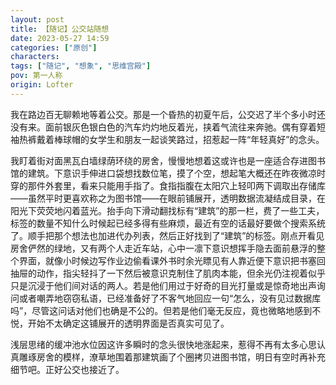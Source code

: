 ```yaml
---
layout: post
title: 【随记】公交站随想
date: 2023-05-27 14:59
categories: ["原创"]
characters: 
tags: ["随记", "想象", "思维宫殿"]
pov: 第一人称
origin: Lofter
---
```


我在路边百无聊赖地等着公交。那是一个昏热的初夏午后，公交迟了半个多小时还没有来。面前银灰色银白色的汽车灼灼地反着光，挟着气流往来奔驰。偶有穿着短袖热裤戴着棒球帽的女学生和朋友一起谈笑路过，招惹起一阵“年轻真好”的念头。

我盯着街对面黑瓦白墙绿荫环绕的房舍，慢慢地想着这或许也是一座适合存进图书馆的建筑。下意识手伸进口袋想找数位笔，摸了个空，想起笔大概还在昨夜微凉时穿的那件外套里，看来只能用手指了。食指指腹在太阳穴上轻叩两下调取出存储库——虽然平时更喜欢称之为图书馆——在眼前铺展开，透明数据流凝结成目录，在阳光下荧荧地闪着蓝光。抬手向下滑动翻找标有“建筑”的那一栏，费了一些工夫，标签的数量不知什么时候起已经多得有些麻烦，最近有空的话最好要做个搜索系统了。顺手把那个想法也加进代办列表，然后正好找到了“建筑”的标签。刚点开看见房舍俨然的绿地，又有两个人走近车站，心中一凛下意识想挥手隐去面前悬浮的整个界面，就像小时候边写作业边偷看课外书时余光瞟见有人靠近便下意识把书塞回抽屉的动作，指尖轻抖了一下然后被意识克制住了肌肉本能，但余光仍注视着似乎只是沉浸于他们间对话的两人。若是他们用过于好奇的目光打量或是惊奇地出声询问或者嘲弄地窃窃私语，已经准备好了不客气地回应一句“怎么，没有见过数据库吗”，尽管这问话对他们也确是不公的。但若是他们毫无反应，竟也微略地感到不悦，开始不太确定这铺展开的透明界面是否真实可见了。

浅层思绪的缓冲池水位因这许多瞬时的念头很快地涨起来，惹得不再有太多心思认真雕琢房舍的模样，潦草地围着那建筑画了个圈拷贝进图书馆，明日有空时再补充细节吧。正好公交也接近了。
